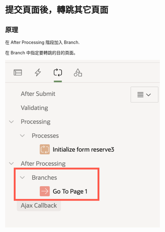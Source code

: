 # 提交頁面後，轉跳其它頁面

## 原理

在 After Processing 階段加入 Branch.

在 Branch 中指定要轉跳的目的頁面。

![](<.gitbook/assets/image (19).png>)
